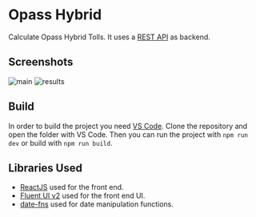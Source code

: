 # Opass Hybrid

Calculate Opass Hybrid Tolls. It uses a [REST API](https://github.com/panosdim/opass-hybrid-api) as backend.

## Screenshots

![main](https://github.com/panosdim/opass-hybrid-web/assets/10371312/f6cf8e14-3ead-422b-bda1-0868b0736313)
![results](https://github.com/panosdim/opass-hybrid-web/assets/10371312/15970a72-9b75-42be-9536-f0c8daaf59ae)

## Build

In order to build the project you need [VS Code](https://code.visualstudio.com/).
Clone the repository and open the folder with VS Code.
Then you can run the project with `npm run dev` or build with `npm run build`.

## Libraries Used

-   [ReactJS](https://reactjs.org/) used for the front end.
-   [Fluent UI v2](https://fluent2.microsoft.design/components/web/react/) used for the front end UI.
-   [date-fns](https://date-fns.org/) used for date manipulation functions.
